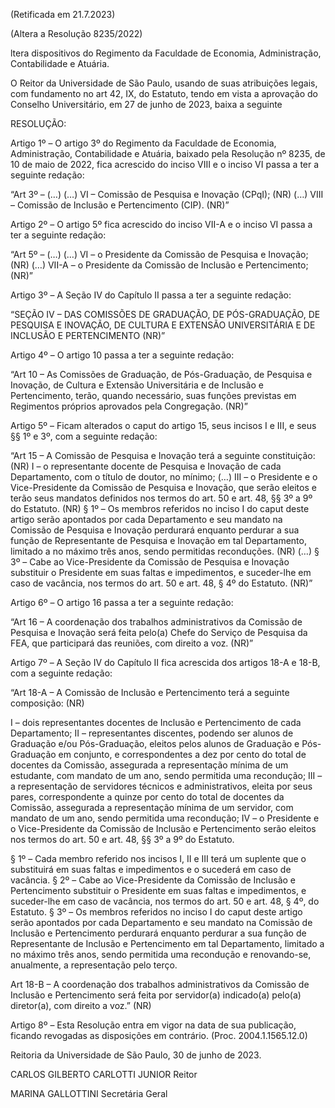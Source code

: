 (Retificada em 21.7.2023)

(Altera a Resolução 8235/2022)

ltera dispositivos do Regimento da Faculdade de Economia, Administração, Contabilidade e Atuária.

O Reitor da Universidade de São Paulo, usando de suas atribuições legais, com fundamento no art 42, IX, do Estatuto, tendo em vista a aprovação do Conselho Universitário, em 27 de junho de 2023, baixa a seguinte

RESOLUÇÃO:

Artigo 1º – O artigo 3º do Regimento da Faculdade de Economia, Administração, Contabilidade e Atuária, baixado pela Resolução nº 8235, de 10 de maio de 2022, fica acrescido do inciso VIII e o inciso VI passa a ter a seguinte redação:

“Art 3º – (…)
(…)
VI – Comissão de Pesquisa e Inovação (CPqI); (NR)
(…)
VIII – Comissão de Inclusão e Pertencimento (CIP). (NR)”

Artigo 2º – O artigo 5º fica acrescido do inciso VII-A e o inciso VI passa a ter a seguinte redação:

“Art 5º – (…)
(…)
VI – o Presidente da Comissão de Pesquisa e Inovação; (NR)
(…)
VII-A – o Presidente da Comissão de Inclusão e Pertencimento; (NR)”

Artigo 3º – A Seção IV do Capítulo II passa a ter a seguinte redação:

“SEÇÃO IV – DAS COMISSÕES DE GRADUAÇÃO, DE PÓS-GRADUAÇÃO, DE PESQUISA E INOVAÇÃO, DE CULTURA E EXTENSÃO UNIVERSITÁRIA E DE INCLUSÃO E PERTENCIMENTO (NR)”

Artigo 4º – O artigo 10 passa a ter a seguinte redação:

“Art 10 – As Comissões de Graduação, de Pós-Graduação, de Pesquisa e Inovação, de Cultura e Extensão Universitária e de Inclusão e Pertencimento, terão, quando necessário, suas funções previstas em Regimentos próprios aprovados pela Congregação. (NR)”

Artigo 5º – Ficam alterados o caput do artigo 15, seus incisos I e III, e seus §§ 1º e 3º, com a seguinte redação:

“Art 15 – A Comissão de Pesquisa e Inovação terá a seguinte constituição: (NR)
I – o representante docente de Pesquisa e Inovação de cada Departamento, com o título de doutor, no mínimo;
(…)
III – o Presidente e o Vice-Presidente da Comissão de Pesquisa e Inovação, que serão eleitos e terão seus mandatos definidos nos termos do art. 50 e art. 48, §§ 3º a 9º do Estatuto. (NR)
§ 1º – Os membros referidos no inciso I do caput deste artigo serão apontados por cada Departamento e seu mandato na Comissão de Pesquisa e Inovação perdurará enquanto perdurar a sua função de Representante de Pesquisa e Inovação em tal Departamento, limitado a no máximo três anos, sendo permitidas reconduções. (NR)
(…)
§ 3º – Cabe ao Vice-Presidente da Comissão de Pesquisa e Inovação substituir o Presidente em suas faltas e impedimentos, e suceder-lhe em caso de vacância, nos termos do art. 50 e art. 48, § 4º do Estatuto. (NR)”

Artigo 6º – O artigo 16 passa a ter a seguinte redação:

“Art 16 – A coordenação dos trabalhos administrativos da Comissão de Pesquisa e Inovação será feita pelo(a) Chefe do Serviço de Pesquisa da FEA, que participará das reuniões, com direito a voz. (NR)”

Artigo 7º – A Seção IV do Capítulo II fica acrescida dos artigos 18-A e 18-B, com a seguinte redação:

“Art 18-A – A Comissão de Inclusão e Pertencimento terá a seguinte composição: (NR)

I – dois representantes docentes de Inclusão e Pertencimento de cada Departamento;
II – representantes discentes, podendo ser alunos de Graduação e/ou Pós-Graduação, eleitos pelos alunos de Graduação e Pós-Graduação em conjunto, e correspondentes a dez por cento do total de docentes da Comissão, assegurada a representação mínima de um estudante, com mandato de um ano, sendo permitida uma recondução;
III – a representação de servidores técnicos e administrativos, eleita por seus pares, correspondente a quinze por cento do total de docentes da Comissão, assegurada a representação mínima de um servidor, com mandato de um ano, sendo permitida uma recondução;
IV – o Presidente e o Vice-Presidente da Comissão de Inclusão e Pertencimento serão eleitos nos termos do art. 50 e art. 48, §§ 3º a 9º do Estatuto.

§ 1º – Cada membro referido nos incisos I, II e III terá um suplente que o substituirá em suas faltas e impedimentos e o sucederá em caso de vacância.
§ 2º – Cabe ao Vice-Presidente da Comissão de Inclusão e Pertencimento substituir o Presidente em suas faltas e impedimentos, e suceder-lhe em caso de vacância, nos termos do art. 50 e art. 48, § 4º, do Estatuto.
§ 3º – Os membros referidos no inciso I do caput deste artigo serão apontados por cada Departamento e seu mandato na Comissão de Inclusão e Pertencimento perdurará enquanto perdurar a sua função de Representante de Inclusão e Pertencimento em tal Departamento, limitado a no máximo três anos, sendo permitida uma recondução e renovando-se, anualmente, a representação pelo terço.

Art 18-B – A coordenação dos trabalhos administrativos da Comissão de Inclusão e Pertencimento será feita por servidor(a) indicado(a) pelo(a) diretor(a), com direito a voz.” (NR)

Artigo 8º – Esta Resolução entra em vigor na data de sua publicação, ficando revogadas as disposições em contrário. (Proc. 2004.1.1565.12.0)

Reitoria da Universidade de São Paulo, 30 de junho de 2023.

CARLOS GILBERTO CARLOTTI JUNIOR
Reitor

MARINA GALLOTTINI
Secretária Geral